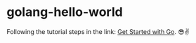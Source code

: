 # golang-hello-world

Following the tutorial steps in the link: [Get Started with Go](https://go.dev/doc/tutorial/getting-started). 😎✌
